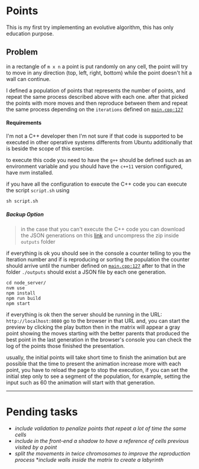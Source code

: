 # Points

This is my first try implementing an evolutive algorithm, this has only education purpose.

## Problem
in a rectangle of `m x n` a point is put randomly on any cell, the point will try to move in any direction (top, left, right, bottom) while the point doesn't hit a wall can continue. 

I defined a  population of points that represents the number of points, and repeat the same process described above with each one. after that picked the points with more moves and then reproduce between them and repeat the same process depending on the `iterations` defined on [`main.cpp:127`](https://github.com/granactate/points/blob/master/main.cpp#L127)

#### Requirements

I'm not a  C++ developer then I'm not sure if that code is supported to be executed in other operative systems differents from Ubuntu additionally that is beside the scope of this exercise.

to execute this code you need to have the `g++` should be defined such as an environment variable and you should have the `c++11` version configured, have nvm installed.

if you have all the configuration to execute the C++ code you can  execute the script `script.sh` using
```
sh script.sh
```

##### Backup Option
> in the case that you can't execute the C++ code you can download the JSON generations on this [link](https://drive.google.com/uc?id=1zLmsp6fTHCY2o0B_PzZfC4Gt1SLiXV2c&export=download) and uncompress the zip inside `outputs` folder

if everything is ok you should see in the console a counter telling to you the Iteration number and if is reproducing or sorting the population the counter should arrive until the number defined on [`main.cpp:127`](https://github.com/granactate/points/blob/dfa7c1fecdd7a80276b366f1d02387da844bb3c5/main.cpp#L127) after to that in the folder  `./outputs` should exist a JSON file by each one generation.

```
cd node_server/
nvm use
npm install
npm run build
npm start
```

if everything is ok then the server should be running in the URL: `http://localhost:8080` go to the browser in that URL and, you can start the preview by clicking the play button then in the matrix will appear a gray point showing the moves starting with the better parents that produced the best point in the last generation in the browser's console you can check the log of the points those finished the presentation.

usually, the initial points will take short time to finish the animation but are possible that the time to present the animation increase more with each point, you have to reload the page to stop the execution, if you can set the initial step only to see a segment of the population, for example, setting the input such as 60 the animation will start with that generation.

---
# Pending tasks
 * _include validation to penalize points that repeat a lot of time the same cells_
 * _include in the front-end a shadow to have a reference of cells previous visited by a point_
 * _split the movements in twice chromosomes to improve the reproduction process_
 *_include walls inside the matrix to create a labyrinth_